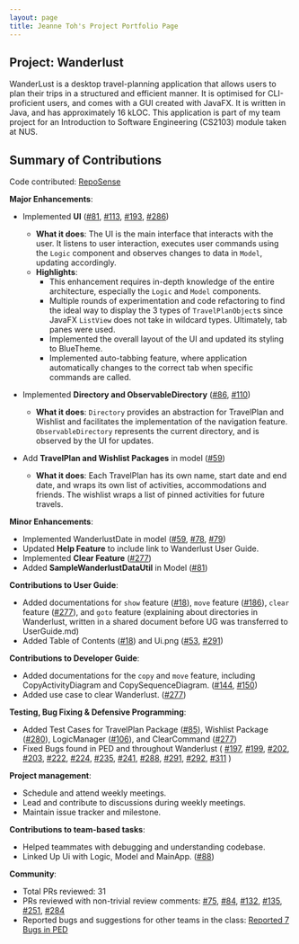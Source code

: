 ```yaml
---
layout: page
title: Jeanne Toh's Project Portfolio Page
---
```

## Project: Wanderlust

WanderLust is a desktop travel-planning application that allows users to plan their trips in a structured and efficient manner.
It is optimised for CLI-proficient users, and comes with a GUI created with JavaFX.
It is written in Java, and has approximately 16 kLOC. 
This application is part of my team project for an Introduction to Software Engineering (CS2103) module taken at NUS.

## Summary of Contributions

Code contributed: [RepoSense](https://nus-cs2103-ay2021s1.github.io/tp-dashboard/#breakdown=true&search=jeannetoh99)

**Major Enhancements**:
- Implemented **UI** ([\#81](https://github.com/AY2021S1-CS2103-T14-3/tp/pull/81), [\#113](https://github.com/AY2021S1-CS2103-T14-3/tp/pull/113),
    [\#193](https://github.com/AY2021S1-CS2103-T14-3/tp/pull/193), [\#286](https://github.com/AY2021S1-CS2103-T14-3/tp/pull/286))
    - **What it does**: The UI is the main interface that interacts with the user. It listens to user interaction,
          executes user commands using the `Logic` component and observes changes to data in `Model`, updating
          accordingly.
    - **Highlights**:
        - This enhancement requires in-depth knowledge of the entire architecture, especially the `Logic` and `Model` components.
        - Multiple rounds of experimentation and code refactoring to find the ideal way to display the 3 types of `TravelPlanObject`s
            since JavaFX `ListView` does not take in wildcard types. Ultimately, tab panes were used.
        - Implemented the overall layout of the UI and updated its styling to BlueTheme.
        - Implemented auto-tabbing feature, where application automatically changes to the correct tab when specific commands are called.

- Implemented **Directory and ObservableDirectory** ([\#86](https://github.com/AY2021S1-CS2103-T14-3/tp/pull/86), [\#110](https://github.com/AY2021S1-CS2103-T14-3/tp/pull/110))
    - **What it does**: `Directory` provides an abstraction for TravelPlan and Wishlist and facilitates the implementation
        of the navigation feature. `ObservableDirectory` represents the current directory, and is observed by the UI for updates.

- Add **TravelPlan and Wishlist Packages** in model ([\#59](https://github.com/AY2021S1-CS2103-T14-3/tp/pull/59))
    - **What it does**: Each TravelPlan has its own name, start date and end date, and wraps its own list of activities,
        accommodations and friends. The wishlist wraps a list of pinned activities for future travels.

**Minor Enhancements**:
- Implemented WanderlustDate in model ([\#59](https://github.com/AY2021S1-CS2103-T14-3/tp/pull/59),
    [\#78](https://github.com/AY2021S1-CS2103-T14-3/tp/pull/78),
    [\#79](https://github.com/AY2021S1-CS2103-T14-3/tp/pull/79))
- Updated **Help Feature** to include link to Wanderlust User Guide.
- Implemented **Clear Feature** ([\#277](https://github.com/AY2021S1-CS2103-T14-3/tp/pull/277))
- Added **SampleWanderlustDataUtil** in Model ([\#81](https://github.com/AY2021S1-CS2103-T14-3/tp/pull/81))

**Contributions to User Guide**:
- Added documentations for `show` feature ([\#18](https://github.com/AY2021S1-CS2103-T14-3/tp/pull/18)),
    `move` feature ([\#186](https://github.com/AY2021S1-CS2103-T14-3/tp/pull/186)),
    `clear` feature ([\#277](https://github.com/AY2021S1-CS2103-T14-3/tp/pull/277)), and
    `goto` feature (explaining about directories in Wanderlust, written in a shared document before UG was transferred to UserGuide.md)
- Added Table of Contents ([\#18](https://github.com/AY2021S1-CS2103-T14-3/tp/pull/18)) and Ui.png ([\#53](https://github.com/AY2021S1-CS2103-T14-3/tp/pull/53), [\#291](https://github.com/AY2021S1-CS2103-T14-3/tp/pull/291))

**Contributions to Developer Guide**:
- Added documentations for the `copy` and `move` feature, including CopyActivityDiagram and CopySequenceDiagram.
([\#144](https://github.com/AY2021S1-CS2103-T14-3/tp/pull/144), [\#150](https://github.com/AY2021S1-CS2103-T14-3/tp/pull/150))
- Added use case to clear Wanderlust. ([\#277](https://github.com/AY2021S1-CS2103-T14-3/tp/pull/277))

**Testing, Bug Fixing & Defensive Programming**:
- Added Test Cases for TravelPlan Package ([\#85](https://github.com/AY2021S1-CS2103-T14-3/tp/pull/85)),
    Wishlist Package ([\#280](https://github.com/AY2021S1-CS2103-T14-3/tp/pull/280)),
    LogicManager ([\#106](https://github.com/AY2021S1-CS2103-T14-3/tp/pull/106)), and
    ClearCommand ([\#277](https://github.com/AY2021S1-CS2103-T14-3/tp/pull/277))
- Fixed Bugs found in PED and throughout Wanderlust (
    [\#197](https://github.com/AY2021S1-CS2103-T14-3/tp/pull/197),
    [\#199](https://github.com/AY2021S1-CS2103-T14-3/tp/pull/199),
    [\#202](https://github.com/AY2021S1-CS2103-T14-3/tp/pull/202),
    [\#203](https://github.com/AY2021S1-CS2103-T14-3/tp/pull/203),
    [\#222](https://github.com/AY2021S1-CS2103-T14-3/tp/pull/222),
    [\#224](https://github.com/AY2021S1-CS2103-T14-3/tp/pull/224),
    [\#235](https://github.com/AY2021S1-CS2103-T14-3/tp/pull/235),
    [\#241](https://github.com/AY2021S1-CS2103-T14-3/tp/pull/241),
    [\#288](https://github.com/AY2021S1-CS2103-T14-3/tp/pull/288),
    [\#291](https://github.com/AY2021S1-CS2103-T14-3/tp/pull/291),
    [\#292](https://github.com/AY2021S1-CS2103-T14-3/tp/pull/292),
    [\#311](https://github.com/AY2021S1-CS2103-T14-3/tp/pull/311)
  )

**Project management**:
- Schedule and attend weekly meetings.
- Lead and contribute to discussions during weekly meetings.
- Maintain issue tracker and milestone.

**Contributions to team-based tasks**:
- Helped teammates with debugging and understanding codebase.
- Linked Up Ui with Logic, Model and MainApp. ([\#88](https://github.com/AY2021S1-CS2103-T14-3/tp/pull/88))

**Community**:
- Total PRs reviewed: 31
- PRs reviewed with non-trivial review comments:
    [\#75](https://github.com/AY2021S1-CS2103-T14-3/tp/pull/75),
    [\#84](https://github.com/AY2021S1-CS2103-T14-3/tp/pull/84),
    [\#132](https://github.com/AY2021S1-CS2103-T14-3/tp/pull/132),
    [\#135](https://github.com/AY2021S1-CS2103-T14-3/tp/pull/135),
    [\#251](https://github.com/AY2021S1-CS2103-T14-3/tp/pull/251),
    [\#284](https://github.com/AY2021S1-CS2103-T14-3/tp/pull/284)
- Reported bugs and suggestions for other teams in the class:
    [Reported 7 Bugs in PED](https://github.com/jeannetoh99/ped/issues)
